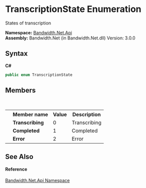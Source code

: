 ﻿# TranscriptionState Enumeration
 

States of transcription

**Namespace:**&nbsp;<a href ="N_Bandwidth_Net_Api.md">Bandwidth.Net.Api</a><br />**Assembly:**&nbsp;Bandwidth.Net (in Bandwidth.Net.dll) Version: 3.0.0

## Syntax

**C#**<br />
``` C#
public enum TranscriptionState
```


## Members
&nbsp;<table><tr><th></th><th>Member name</th><th>Value</th><th>Description</th></tr><tr><td /><td target="F:Bandwidth.Net.Api.TranscriptionState.Transcribing">**Transcribing**</td><td>0</td><td>Transcribing</td></tr><tr><td /><td target="F:Bandwidth.Net.Api.TranscriptionState.Completed">**Completed**</td><td>1</td><td>Completed</td></tr><tr><td /><td target="F:Bandwidth.Net.Api.TranscriptionState.Error">**Error**</td><td>2</td><td>Error</td></tr></table>

## See Also


#### Reference
<a href ="N_Bandwidth_Net_Api.md">Bandwidth.Net.Api Namespace</a><br />